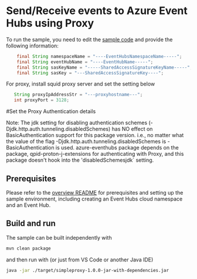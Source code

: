# Send/Receive events to Azure Event Hubs using Proxy

To run the sample, you need to edit the [sample code](src/main/java/com/microsoft/azure/eventhubs/samples/simpleproxy/SimpleProxy.java) and provide the following information:

```java
    final String namespaceName = "----EventHubsNamespaceName-----";
    final String eventHubName = "----EventHubName-----";
    final String sasKeyName = "-----SharedAccessSignatureKeyName-----";
    final String sasKey = "---SharedAccessSignatureKey----";
```

For proxy, install squid proxy server and set the setting below

```java
   String proxyIpAddressStr = "---proxyhostname---";
   int proxyPort = 3128;
```

#Set the Proxy Authentication details

Note: The jdk setting for disabling authentication schemes (-Djdk.http.auth.tunneling.disabledSchemes) has NO effect on BasicAuthentication support for this package version. i.e., no matter what the value of the flag -Djdk.http.auth.tunneling.disabledSchemes is - BasicAuthentication is used. azure-eventhubs package depends on the package, qpid-proton-j-extensions for authenticating with Proxy, and this package doesn't hook into the 'disabledSchemesjdk` setting.

## Prerequisites

Please refer to the [overview README](../../readme.md) for prerequisites and setting up the sample environment, including creating an Event Hubs cloud namespace and an Event Hub. 

## Build and run

The sample can be built independently with 

```bash
mvn clean package
```

and then run with (or just from VS Code or another Java IDE)

```bash
java -jar ./target/simpleproxy-1.0.0-jar-with-dependencies.jar
```